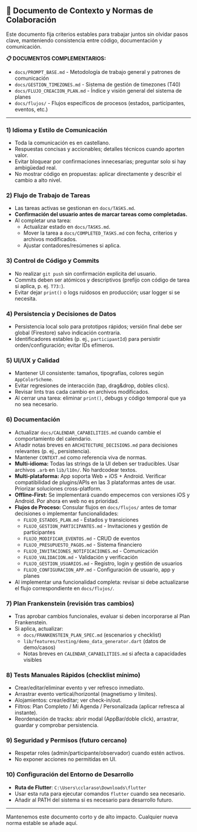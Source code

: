 ## 📘 Documento de Contexto y Normas de Colaboración

Este documento fija criterios estables para trabajar juntos sin olvidar pasos clave, manteniendo consistencia entre código, documentación y comunicación.

**📋 DOCUMENTOS COMPLEMENTARIOS:**
- `docs/PROMPT_BASE.md` - Metodología de trabajo general y patrones de comunicación
- `docs/GESTION_TIMEZONES.md` - Sistema de gestión de timezones (T40)
- `docs/FLUJO_CREACION_PLAN.md` - Índice y visión general del sistema de planes
- `docs/flujos/` - Flujos específicos de procesos (estados, participantes, eventos, etc.)

---

### 1) Idioma y Estilo de Comunicación
- Toda la comunicación es en castellano.
- Respuestas concisas y accionables; detalles técnicos cuando aporten valor.
- Evitar bloquear por confirmaciones innecesarias; preguntar solo si hay ambigüedad real.
- No mostrar código en propuestas: aplicar directamente y describir el cambio a alto nivel.

### 2) Flujo de Trabajo de Tareas
- Las tareas activas se gestionan en `docs/TASKS.md`.
- **Confirmación del usuario antes de marcar tareas como completadas.**
- Al completar una tarea:
  - Actualizar estado en `docs/TASKS.md`.
  - Mover la tarea a `docs/COMPLETED_TASKS.md` con fecha, criterios y archivos modificados.
  - Ajustar contadores/resúmenes si aplica.

### 3) Control de Código y Commits
- No realizar `git push` sin confirmación explícita del usuario.
- Commits deben ser atómicos y descriptivos (prefijo con código de tarea si aplica, p. ej. `T73:`).
- Evitar dejar `print()` o logs ruidosos en producción; usar logger si se necesita.

### 4) Persistencia y Decisiones de Datos
- Persistencia local solo para prototipos rápidos; versión final debe ser global (Firestore) salvo indicación contraria.
- Identificadores estables (p. ej., `participantId`) para persistir orden/configuración; evitar IDs efímeros.

### 5) UI/UX y Calidad
- Mantener UI consistente: tamaños, tipografías, colores según `AppColorScheme`.
- Evitar regresiones de interacción (tap, drag&drop, dobles clics).
- Revisar lints tras cada cambio en archivos modificados.
- Al cerrar una tarea: eliminar `print()`, debugs y código temporal que ya no sea necesario.

### 6) Documentación
- Actualizar `docs/CALENDAR_CAPABILITIES.md` cuando cambie el comportamiento del calendario.
- Añadir notas breves en `ARCHITECTURE_DECISIONS.md` para decisiones relevantes (p. ej., persistencia).
- Mantener `CONTEXT.md` como referencia viva de normas.
- **Multi-idioma:** Todas las strings de la UI deben ser traducibles. Usar archivos `.arb` en `lib/l10n/`. No hardcodear textos.
- **Multi-plataforma:** App soporta Web + iOS + Android. Verificar compatibilidad de plugins/APIs en las 3 plataformas antes de usar. Priorizar soluciones cross-platform.
- **Offline-First:** Se implementará cuando empecemos con versiones iOS y Android. Por ahora en web no es prioridad.
- **Flujos de Proceso:** Consular flujos en `docs/flujos/` antes de tomar decisiones o implementar funcionalidades:
  - `FLUJO_ESTADOS_PLAN.md` - Estados y transiciones
  - `FLUJO_GESTION_PARTICIPANTES.md` - Invitaciones y gestión de participantes
  - `FLUJO_MODIFICAR_EVENTOS.md` - CRUD de eventos
  - `FLUJO_PRESUPUESTO_PAGOS.md` - Sistema financiero
  - `FLUJO_INVITACIONES_NOTIFICACIONES.md` - Comunicación
  - `FLUJO_VALIDACION.md` - Validación y verificación
  - `FLUJO_GESTION_USUARIOS.md` - Registro, login y gestión de usuarios
  - `FLUJO_CONFIGURACION_APP.md` - Configuración de usuario, app y planes
- Al implementar una funcionalidad completa: revisar si debe actualizarse el flujo correspondiente en `docs/flujos/`.

### 7) Plan Frankenstein (revisión tras cambios)
- Tras aprobar cambios funcionales, evaluar si deben incorporarse al Plan Frankenstein.
- Si aplica, actualizar:
  - `docs/FRANKENSTEIN_PLAN_SPEC.md` (escenarios y checklist)
  - `lib/features/testing/demo_data_generator.dart` (datos de demo/casos)
  - Notas breves en `CALENDAR_CAPABILITIES.md` si afecta a capacidades visibles

### 8) Tests Manuales Rápidos (checklist mínimo)
- Crear/editar/eliminar evento y ver refresco inmediato.
- Arrastrar evento vertical/horizontal (magnetismo y límites).
- Alojamientos: crear/editar; ver check-in/out.
- Filtros: Plan Completo / Mi Agenda / Personalizada (aplicar refresca al instante).
- Reordenación de tracks: abrir modal (AppBar/doble click), arrastrar, guardar y comprobar persistencia.

### 9) Seguridad y Permisos (futuro cercano)
- Respetar roles (admin/participante/observador) cuando estén activos.
- No exponer acciones no permitidas en UI.

### 10) Configuración del Entorno de Desarrollo
- **Ruta de Flutter**: `C:\Users\cclaraso\Downloads\flutter`
- Usar esta ruta para ejecutar comandos `flutter` cuando sea necesario.
- Añadir al PATH del sistema si es necesario para desarrollo futuro.

---

Mantenemos este documento corto y de alto impacto. Cualquier nueva norma estable se añade aquí.


